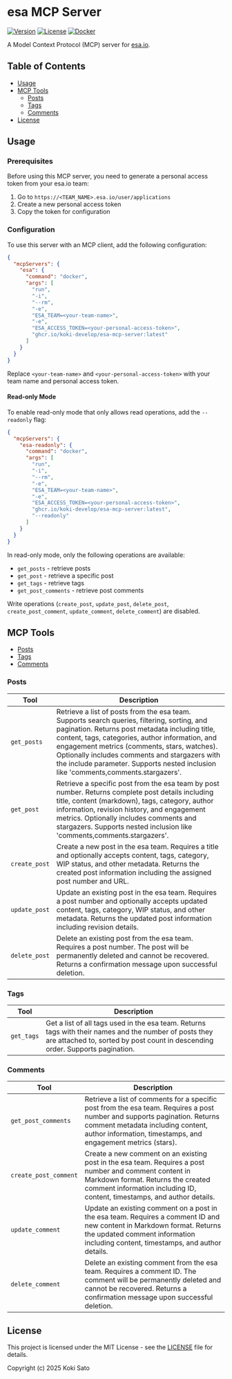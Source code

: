 # esa MCP Server

[![Version](https://img.shields.io/github/v/release/koki-develop/esa-mcp-server)](https://github.com/koki-develop/esa-mcp-server/releases/latest)
[![License](https://img.shields.io/github/license/koki-develop/esa-mcp-server)](./LICENSE)
[![Docker](https://img.shields.io/badge/docker-ghcr.io-blue.svg)](https://github.com/koki-develop/esa-mcp-server/pkgs/container/esa-mcp-server)

A Model Context Protocol (MCP) server for [esa.io](https://esa.io).

## Table of Contents

- [Usage](#usage)
- [MCP Tools](#mcp-tools)
  - [Posts](#posts)
  - [Tags](#tags)
  - [Comments](#comments)
- [License](#license)

## Usage

### Prerequisites

Before using this MCP server, you need to generate a personal access token from your esa.io team:

1. Go to `https://<TEAM_NAME>.esa.io/user/applications`
2. Create a new personal access token
3. Copy the token for configuration

### Configuration

To use this server with an MCP client, add the following configuration:

```json
{
  "mcpServers": {
    "esa": {
      "command": "docker",
      "args": [
        "run",
        "-i",
        "--rm",
        "-e",
        "ESA_TEAM=<your-team-name>",
        "-e",
        "ESA_ACCESS_TOKEN=<your-personal-access-token>",
        "ghcr.io/koki-develop/esa-mcp-server:latest"
      ]
    }
  }
}
```

Replace `<your-team-name>` and `<your-personal-access-token>` with your team name and personal access token.

#### Read-only Mode

To enable read-only mode that only allows read operations, add the `--readonly` flag:

```json
{
  "mcpServers": {
    "esa-readonly": {
      "command": "docker",
      "args": [
        "run",
        "-i",
        "--rm",
        "-e",
        "ESA_TEAM=<your-team-name>",
        "-e",
        "ESA_ACCESS_TOKEN=<your-personal-access-token>",
        "ghcr.io/koki-develop/esa-mcp-server:latest",
        "--readonly"
      ]
    }
  }
}
```

In read-only mode, only the following operations are available:
- `get_posts` - retrieve posts
- `get_post` - retrieve a specific post
- `get_tags` - retrieve tags
- `get_post_comments` - retrieve post comments

Write operations (`create_post`, `update_post`, `delete_post`, `create_post_comment`, `update_comment`, `delete_comment`) are disabled.

## MCP Tools

- [Posts](#posts)
- [Tags](#tags)
- [Comments](#comments)

### Posts

| Tool | Description |
|------|-------------|
| `get_posts` | Retrieve a list of posts from the esa team. Supports search queries, filtering, sorting, and pagination. Returns post metadata including title, content, tags, categories, author information, and engagement metrics (comments, stars, watches). Optionally includes comments and stargazers with the include parameter. Supports nested inclusion like 'comments,comments.stargazers'. |
| `get_post` | Retrieve a specific post from the esa team by post number. Returns complete post details including title, content (markdown), tags, category, author information, revision history, and engagement metrics. Optionally includes comments and stargazers. Supports nested inclusion like 'comments,comments.stargazers'. |
| `create_post` | Create a new post in the esa team. Requires a title and optionally accepts content, tags, category, WIP status, and other metadata. Returns the created post information including the assigned post number and URL. |
| `update_post` | Update an existing post in the esa team. Requires a post number and optionally accepts updated content, tags, category, WIP status, and other metadata. Returns the updated post information including revision details. |
| `delete_post` | Delete an existing post from the esa team. Requires a post number. The post will be permanently deleted and cannot be recovered. Returns a confirmation message upon successful deletion. |

### Tags

| Tool | Description |
|------|-------------|
| `get_tags` | Get a list of all tags used in the esa team. Returns tags with their names and the number of posts they are attached to, sorted by post count in descending order. Supports pagination. |

### Comments

| Tool | Description |
|------|-------------|
| `get_post_comments` | Retrieve a list of comments for a specific post from the esa team. Requires a post number and supports pagination. Returns comment metadata including content, author information, timestamps, and engagement metrics (stars). |
| `create_post_comment` | Create a new comment on an existing post in the esa team. Requires a post number and comment content in Markdown format. Returns the created comment information including ID, content, timestamps, and author details. |
| `update_comment` | Update an existing comment on a post in the esa team. Requires a comment ID and new content in Markdown format. Returns the updated comment information including content, timestamps, and author details. |
| `delete_comment` | Delete an existing comment from the esa team. Requires a comment ID. The comment will be permanently deleted and cannot be recovered. Returns a confirmation message upon successful deletion. |
## License

This project is licensed under the MIT License - see the [LICENSE](./LICENSE) file for details.

Copyright (c) 2025 Koki Sato
